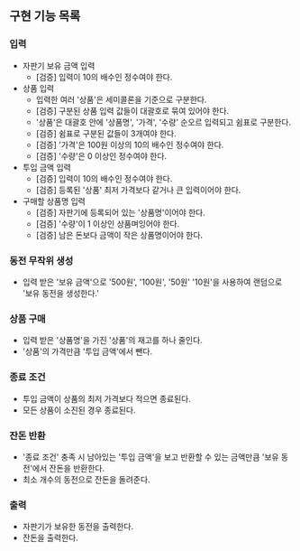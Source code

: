 ## 구현 기능 목록

### 입력
- 자판기 보유 금액 입력
  - [검증] 입력이 10의 배수인 정수여야 한다.
- 상품 입력
  - 입력한 여러 '상품'은 세미콜론을 기준으로 구분한다.
  - [검증] 구분된 상품 입력 값들이 대괄호로 묶여 있어야 한다.
  - '상품'은 대괄호 안에 '상품명', '가격', '수량' 순오르 입력되고 쉼표로 구분한다.
  - [검증] 쉼표로 구분된 값들이 3개여야 한다.
  - [검증] '가격'은 100원 이상의 10의 배수인 정수여야 한다.
  - [검증] '수량'은 0 이상인 정수여야 한다.
- 투입 금액 입력
  - [검증] 입력이 10의 배수인 정수여야 한다.
  - [검증] 등록된 '상품' 최저 가격보다 같거나 큰 입력이어야 한다.
- 구매할 상품명 입력
  - [검증] 자판기에 등록되어 있는 '상품명'이어야 한다.
  - [검증] '수량'이 1 이상인 상품며잉어야 한다.
  - [검증] 남은 돈보다 금액이 작은 상품명이어야 한다.
### 동전 무작위 생성
- 입력 받은 '보유 금액'으로 '500원', '100원', '50원' '10원'을 사용하여 랜덤으로 '보유 동전을 생성한다.'
### 상품 구매
- 입력 받은 '상품명'을 가진 '상품'의 재고를 하나 줄인다.
- '상품'의 가격만큼 '투입 금액'에서 뺀다.
### 종료 조건
- 투입 금액이 상품의 최저 가격보다 적으면 종료된다.
- 모든 상품이 소진된 경우 종료된다.
### 잔돈 반환
- '종료 조건' 충족 시 남아있는 '투입 금액'을 보고 반환할 수 있는 금액만큼 '보유 동전'에서 잔돈을 반환한다.
- 최소 개수의 동전으로 잔돈을 돌려준다.
### 출력
- 자판기가 보유한 동전을 출력한다.
- 잔돈을 출력한다.